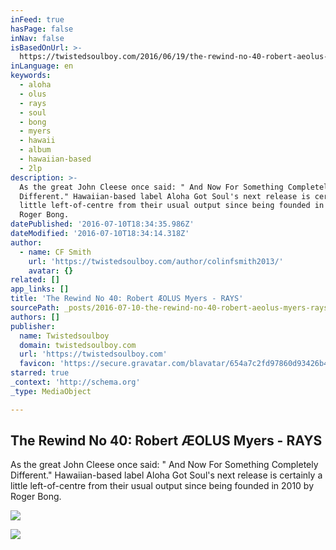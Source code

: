 ```yaml
---
inFeed: true
hasPage: false
inNav: false
isBasedOnUrl: >-
  https://twistedsoulboy.com/2016/06/19/the-rewind-no-40-robert-aeolus-myers-rays/
inLanguage: en
keywords:
  - aloha
  - olus
  - rays
  - soul
  - bong
  - myers
  - hawaii
  - album
  - hawaiian-based
  - 2lp
description: >-
  As the great John Cleese once said: " And Now For Something Completely
  Different." Hawaiian-based label Aloha Got Soul's next release is certainly a
  little left-of-centre from their usual output since being founded in 2010 by
  Roger Bong.
datePublished: '2016-07-10T18:34:35.986Z'
dateModified: '2016-07-10T18:34:14.318Z'
author:
  - name: CF Smith
    url: 'https://twistedsoulboy.com/author/colinfsmith2013/'
    avatar: {}
related: []
app_links: []
title: 'The Rewind No 40: Robert ÆOLUS Myers - RAYS'
sourcePath: _posts/2016-07-10-the-rewind-no-40-robert-aeolus-myers-rays.md
authors: []
publisher:
  name: Twistedsoulboy
  domain: twistedsoulboy.com
  url: 'https://twistedsoulboy.com'
  favicon: 'https://secure.gravatar.com/blavatar/654a7c2fd97860d93426b45221671a93?s=16'
starred: true
_context: 'http://schema.org'
_type: MediaObject

---
```

<article style=""><h1>The Rewind No 40: Robert ÆOLUS Myers - RAYS</h1><p>As the great John Cleese once said: " And Now For Something Completely Different." Hawaiian-based label Aloha Got Soul's next release is certainly a little left-of-centre from their usual output since being founded in 2010 by Roger Bong.</p><img src="https://colinfsmithblog.files.wordpress.com/2016/06/robert-c3a6olus-myers.jpg?w=563&amp;h=751" /></article>

![](https://the-grid-user-content.s3-us-west-2.amazonaws.com/52a71d0e-200b-4ad3-986b-19df351cf552.png)